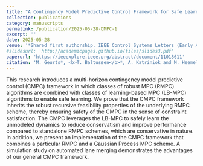 ```yaml
---
title: "A Contingency Model Predictive Control Framework for Safe Learning"
collection: publications
category: manuscripts
permalink: /publication/2025-05-28-CMPC-1
excerpt: ''
date: 2025-05-28
venue: '*Shared first authorship. IEEE Control Systems Letters (Early Access) - Preprint available on arXiv'
#slidesurl: 'http://academicpages.github.io/files/slides3.pdf'
paperurl: 'https://ieeexplore.ieee.org/abstract/document/11018611'
citation: 'M. Geurts*, <b>T. Baltussen</b>*, A. Katriniok and M. Heemels, "A Contingency Model Predictive Control Framework for Safe Learning," in IEEE Control Systems Letters, doi: 10.1109/LCSYS.2025.3575191.'
---
```


This research introduces a multi-horizon contingency model predictive control (CMPC) framework in which classes of robust MPC (RMPC) algorithms are combined with classes of learning-based MPC (LB-MPC) algorithms to enable safe learning. We prove that the CMPC framework inherits the robust recursive feasibility properties of the underlying RMPC scheme, thereby ensuring safety of the CMPC in the sense of constraint satisfaction. The CMPC leverages the LB-MPC to safely learn the unmodeled dynamics to reduce conservatism and improve performance compared to standalone RMPC schemes, which are conservative in nature. In addition, we present an implementation of the CMPC framework that combines a particular RMPC and a Gaussian Process MPC scheme. A simulation study on automated lane merging demonstrates the advantages of our general CMPC framework.

